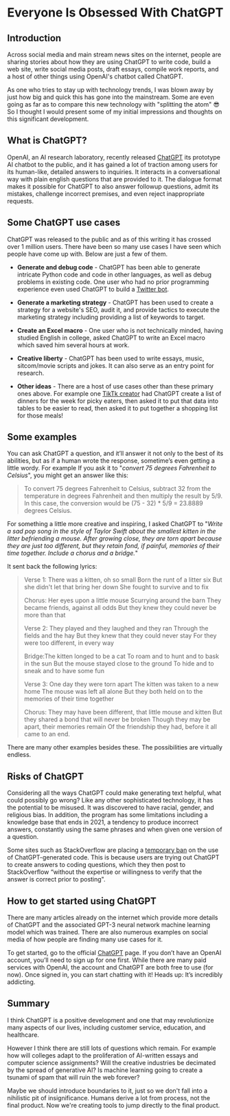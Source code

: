 # Everyone Is Obsessed With ChatGPT


## Introduction

Across social media and main stream news sites on the internet, people are sharing stories about how they are using ChatGPT to write code, build a web site, write social media posts, draft essays, compile work reports, and a host of other things using OpenAI's chatbot called ChatGPT.

As one who tries to stay up with technology trends, I was blown away by just how big and quick this has gone into the mainstream. Some are even going as far as to compare this new technology with "splitting the atom" 😎 So I thought I would present some of my initial impressions and thoughts on this significant development.

## What is ChatGPT?

OpenAI, an AI research laboratory, recently released [ChatGPT](https://openai.com/blog/chatgpt/) its prototype AI chatbot to the public, and it has gained a lot of traction among users for its human-like, detailed answers to inquiries. It interacts in a conversational way with plain english questions that are provided to it. The dialogue format makes it possible for ChatGPT to also answer followup questions, admit its mistakes, challenge incorrect premises, and even reject inappropriate requests.

## Some ChatGPT use cases

ChatGPT was released to the public and as of this writing it has crossed over 1 million users. There have been so many use cases I have seen which people have come up with. Below are just a few of them.

- **Generate and debug code** - ChatGPT has been able to generate intricate Python code and code in other languages, as well as debug problems in existing code. One user who had no prior programming experience even used ChatGPT to build a [Twitter bot](https://medium.com/@rlodha1/how-i-used-chat-gpt-to-build-a-twitter-bot-without-any-programming-language-35bbc43f6ad).

- **Generate a marketing strategy** - ChatGPT has been used to create a strategy for a website's SEO, audit it, and provide tactics to execute the marketing strategy including providing a list of keywords to target.

- **Create an Excel macro** - One user who is not technically minded, having studied English in college, asked ChatGPT to write an Excel macro which saved him several hours at work.

- **Creative liberty** - ChatGPT has been used to write essays, music, sitcom/movie scripts and jokes. It can also serve as an entry point for research.

- **Other ideas** - There are a host of use cases other than these primary ones above. For example one [TikTk creator](https://www.tiktok.com/@zoltronic/video/7174948312146038062?_r=1&_t=8Y21f7DPlZG&is_from_webapp=v1&item_id=7174948312146038062) had ChatGPT create a list of dinners for the week for picky eaters, then asked it to put that data into tables to be easier to read, then asked it to put together a shopping list for those meals!

## Some examples

You can ask ChatGPT a question, and it’ll answer it not only to the best of its abilities, but as if a human wrote the response, sometime’s even getting a little wordy. For example If you ask it to "_convert 75 degrees Fahrenheit to Celsius_", you might get an answer like this:

> To convert 75 degrees Fahrenheit to Celsius, subtract 32 from the temperature in degrees Fahrenheit and then multiply the result by 5/9. In this case, the conversion would be (75 - 32) \* 5/9 = 23.8889 degrees Celsius.

For something a little more creative and inspiring, I asked ChatGPT to "_Write a sad pop song in the style of Taylor Swift about the smallest kitten in the litter befriending a mouse. After growing close, they are torn apart because they are just too different, but they retain fond, if painful, memories of their time together. Include a chorus and a bridge._"

It sent back the following lyrics:

> Verse 1:
> There was a kitten, oh so small
> Born the runt of a litter six
> But she didn't let that bring her down
> She fought to survive and to fix
>
> Chorus:
> Her eyes upon a little mouse
> Scurrying around the barn
> They became friends, against all odds
> But they knew they could never be more than that
>
> Verse 2:
> They played and they laughed and they ran
> Through the fields and the hay
> But they knew that they could never stay
> For they were too different, in every way
>
> Bridge:The kitten longed to be a cat
> To roam and to hunt and to bask in the sun
> But the mouse stayed close to the ground
> To hide and to sneak and to have some fun
>
> Verse 3:
> One day they were torn apart
> The kitten was taken to a new home
> The mouse was left all alone
> But they both held on to the memories of their time together
>
> Chorus:
> They may have been different, that little mouse and kitten
> But they shared a bond that will never be broken
> Though they may be apart, their memories remain
> Of the friendship they had, before it all came to an end.

There are many other examples besides these. The possibilities are virtually endless.

## Risks of ChatGPT

Considering all the ways ChatGPT could make generating text helpful, what could possibly go wrong? Like any other sophisticated technology, it has the potential to be misused. It was discovered to have racial, gender, and religious bias. In addition, the program has some limitations including a knowledge base that ends in 2021, a tendency to produce incorrect answers, constantly using the same phrases and when given one version of a question.

Some sites such as StackOverflow are placing a [temporary ban](https://meta.stackoverflow.com/questions/421831/temporary-policy-chatgpt-is-banned) on the use of ChatGPT-generated code. This is because users are trying out ChatGPT to create answers to coding questions, which they then post to StackOverflow “without the expertise or willingness to verify that the answer is correct prior to posting".

## How to get started using ChatGPT

There are many articles already on the internet which provide more details of ChatGPT and the associated GPT-3 neural network machine learning model which was trained. There are also numerous examples on social media of how people are finding many use cases for it.

To get started, go to the official [ChatGPT](https://openai.com/blog/chatgpt/) page. If you don’t have an OpenAI account, you’ll need to sign up for one first. While there are many paid services with OpenAI, the account and ChatGPT are both free to use (for now). Once signed in, you can start chatting with it! Heads up: It’s incredibly addicting.

## Summary

I think ChatGPT is a positive development and one that may revolutionize many aspects of our lives, including customer service, education, and healthcare.

However I think there are still lots of questions which remain. For example how will colleges adapt to the proliferation of AI-written essays and computer science assignments? Will the creative industries be decimated by the spread of generative AI? Is machine learning going to create a tsunami of spam that will ruin the web forever?

Maybe we should introduce boundaries to it, just so we don't fall into a nihilistic pit of insignificance. Humans derive a lot from process, not the final product. Now we're creating tools to jump directly to the final product.

